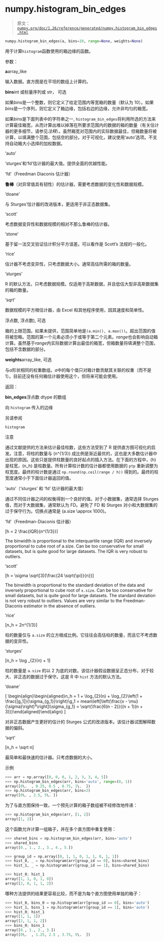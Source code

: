 # numpy.histogram_bin_edges

> 原文：[`numpy.org/doc/1.26/reference/generated/numpy.histogram_bin_edges.html`](https://numpy.org/doc/1.26/reference/generated/numpy.histogram_bin_edges.html)

```py
numpy.histogram_bin_edges(a, bins=10, range=None, weights=None)
```

用于计算`histogram`函数使用的箱边缘的函数。

参数：

**a**array_like

输入数据。直方图是在平坦的数组上计算的。

**bins**int 或标量序列或 str， 可选

如果*bins*是一个整数，则它定义了给定范围内等宽箱的数量（默认为 10）。如果*bins*是一个序列，则它定义了箱边缘，包括右边的边缘，允许非均匀的箱宽。

如果*bins*是下面列表中的字符串之一, `histogram_bin_edges`将利用所选的方法来计算最佳箱宽，从而计算出难以掉落在所要求范围内的数据的箱的数量（有关估计器的更多细节，请参见*注释*）。虽然箱宽对范围内的实际数据最佳，但箱数量将被计算，以填满整个范围，包括空的部分。对于可视化，建议使用‘auto’选项。不支持自动箱大小选择的加权数据。

‘auto’

‘sturges’和‘fd’估计器的最大值。提供全面的优越性能。

‘fd’（Freedman Diaconis 估计器）

**鲁棒**（对异常值具有韧性）的估计器，需要考虑数据的变化性和数据规模。

‘doane’

与 Sturges’估计器的改进版本，更适用于非正态数据集。

‘scott’

考虑数据变异性和数据规模的相对不那么鲁棒的估计器。

‘stone’

基于留一法交叉验证估计积分平方误差。可以看作是 Scott’s 法规的一般化。

‘rice’

估计器不考虑变异性，只考虑数据大小。通常高估所需的箱的数量。

‘sturges’

R 的默认方法，只考虑数据规模。仅适用于高斯数据，并且低估大型非高斯数据集的箱的数量。

‘sqrt’

数据规模的平方根估计器，由 Excel 和其他程序使用，因其速度和简单性。

浮点数, 浮点数), 可选

箱的上限范围。如果未提供，范围简单地是`(a.min(), a.max())`。超出范围的值将被忽略。范围的第一个元素必须小于或等于第二个元素。*range*也会影响自动箱计算。虽然基于*range*内实际数据计算出最佳的箱宽，但箱数量将填满整个范围，包括不含数据的部分。

**weights**array_like, 可选

与*a*形状相同的权重数组。*a*中的每个值只对箱计数贡献其关联的权重（而不是 1）。目前还没有任何箱估计器使用这个，但将来可能会使用。

返回：

**bin_edges**浮点数 dtype 的数组

向 `histogram` 传入的边缘

另请参阅

`histogram`

注意

通过文献提供的方法来估计最佳柱数，这些方法受到了 R 提供直方图可视化的启发。注意，将柱的数量与 \(n^{1/3}\) 成比例是渐近最优的，这也是大多数估计器中出现的原因。这些只是提供柱数量的良好起点的插入方法。在下面的方程中，\(h\) 是柱宽，\(n_h\) 是柱数量。所有计算柱计数的估计器都使用数据的 `ptp` 重新调整为柱宽度。最终的柱计数是通过 `np.round(np.ceil(range / h))` 得到的。最终的柱宽度通常小于下面估计器返回的值。

‘auto’（‘sturges’ 和 ‘fd’ 估计器的最大值）

通过不同估计器之间的权衡得到一个良好的值。对于小数据集，通常选择 Sturges 值，而对于大数据集，通常默认为 FD。避免了 FD 和 Sturges 对小和大数据集的过于保守行为。切换点通常是 \(a.size \approx 1000\)。

‘fd’（Freedman-Diaconis 估计器）

\[h = 2 \frac{IQR}{n^{1/3}}\]

The binwidth is proportional to the interquartile range (IQR) and inversely proportional to cube root of a.size. Can be too conservative for small datasets, but is quite good for large datasets. The IQR is very robust to outliers.

‘scott’

\[h = \sigma \sqrt[3]{\frac{24 \sqrt{\pi}}{n}}\]

The binwidth is proportional to the standard deviation of the data and inversely proportional to cube root of `x.size`. Can be too conservative for small datasets, but is quite good for large datasets. The standard deviation is not very robust to outliers. Values are very similar to the Freedman-Diaconis estimator in the absence of outliers.

‘rice’

\[n_h = 2n^{1/3}\]

柱的数量仅与 `a.size` 的立方根成比例。它往往会高估柱的数量，而且它不考虑数据的变异性。

‘sturges’

\[n_h = \log _{2}(n) + 1\]

柱的数量是 `a.size` 的以 2 为底的对数。该估计器假设数据呈正态分布，对于较大、非正态的数据过于保守。这是 R 中 `hist` 方法的默认方法。

‘doane’

\[ \begin{align}\begin{aligned}n_h = 1 + \log_{2}(n) + \log_{2}\left(1 + \frac{|g_1|}{\sigma_{g_1}}\right)\\g_1 = mean\left[\left(\frac{x - \mu}{\sigma}\right)³\right]\\\sigma_{g_1} = \sqrt{\frac{6(n - 2)}{(n + 1)(n + 3)}}\end{aligned}\end{align} \]

对非正态数据产生更好的估计的 Sturges 公式的改进版本。该估计器试图解释数据的偏斜。

‘sqrt’

\[n_h = \sqrt n\]

最简单和最快速的估计器。只考虑数据的大小。

示例

```py
>>> arr = np.array([0, 0, 0, 1, 2, 3, 3, 4, 5])
>>> np.histogram_bin_edges(arr, bins='auto', range=(0, 1))
array([0\.  , 0.25, 0.5 , 0.75, 1\.  ])
>>> np.histogram_bin_edges(arr, bins=2)
array([0\. , 2.5, 5\. ]) 
```

为了与直方图保持一致，一个预先计算的箱子数组被不经修改地传递：

```py
>>> np.histogram_bin_edges(arr, [1, 2])
array([1, 2]) 
```

这个函数允许计算一组箱子，并在多个直方图中重复使用：

```py
>>> shared_bins = np.histogram_bin_edges(arr, bins='auto')
>>> shared_bins
array([0., 1., 2., 3., 4., 5.]) 
```

```py
>>> group_id = np.array([0, 1, 1, 0, 1, 1, 0, 1, 1])
>>> hist_0, _ = np.histogram(arr[group_id == 0], bins=shared_bins)
>>> hist_1, _ = np.histogram(arr[group_id == 1], bins=shared_bins) 
```

```py
>>> hist_0; hist_1
array([1, 1, 0, 1, 0])
array([2, 0, 1, 1, 2]) 
```

哪种方法提供的结果更容易比较，而不是为每个直方图使用单独的箱子：

```py
>>> hist_0, bins_0 = np.histogram(arr[group_id == 0], bins='auto')
>>> hist_1, bins_1 = np.histogram(arr[group_id == 1], bins='auto')
>>> hist_0; hist_1
array([1, 1, 1])
array([2, 1, 1, 2])
>>> bins_0; bins_1
array([0., 1., 2., 3.])
array([0\.  , 1.25, 2.5 , 3.75, 5\.  ]) 
```
